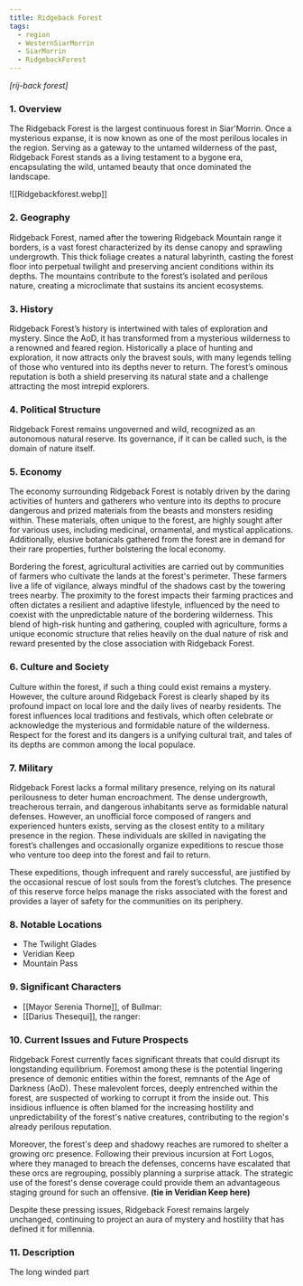 ```yaml
---
title: Ridgeback Forest
tags:
  - region
  - WesternSiarMorrin
  - SiarMorrin
  - RidgebackForest
---
```

*[rij-back forest]*
### 1. **Overview**

The Ridgeback Forest is the largest continuous forest in Siar'Morrin. Once a mysterious expanse, it is now known as one of the most perilous locales in the region. Serving as a gateway to the untamed wilderness of the past, Ridgeback Forest stands as a living testament to a bygone era, encapsulating the wild, untamed beauty that once dominated the landscape.

![[Ridgebackforest.webp]]
### 2. **Geography**

Ridgeback Forest, named after the towering Ridgeback Mountain range it borders, is a vast forest characterized by its dense canopy and sprawling undergrowth. This thick foliage creates a natural labyrinth, casting the forest floor into perpetual twilight and preserving ancient conditions within its depths. The mountains contribute to the forest’s isolated and perilous nature, creating a microclimate that sustains its ancient ecosystems.

### 3. **History**

Ridgeback Forest’s history is intertwined with tales of exploration and mystery. Since the AoD, it has transformed from a mysterious wilderness to a renowned and feared region. Historically a place of hunting and exploration, it now attracts only the bravest souls, with many legends telling of those who ventured into its depths never to return. The forest’s ominous reputation is both a shield preserving its natural state and a challenge attracting the most intrepid explorers.

### 4. **Political Structure**

Ridgeback Forest remains ungoverned and wild, recognized as an autonomous natural reserve. Its governance, if it can be called such, is the domain of nature itself.

### 5. **Economy**

The economy surrounding Ridgeback Forest is notably driven by the daring activities of hunters and gatherers who venture into its depths to procure dangerous and prized materials from the beasts and monsters residing within. These materials, often unique to the forest, are highly sought after for various uses, including medicinal, ornamental, and mystical applications. Additionally, elusive botanicals gathered from the forest are in demand for their rare properties, further bolstering the local economy.

Bordering the forest, agricultural activities are carried out by communities of farmers who cultivate the lands at the forest's perimeter. These farmers live a life of vigilance, always mindful of the shadows cast by the towering trees nearby. The proximity to the forest impacts their farming practices and often dictates a resilient and adaptive lifestyle, influenced by the need to coexist with the unpredictable nature of the bordering wilderness. This blend of high-risk hunting and gathering, coupled with agriculture, forms a unique economic structure that relies heavily on the dual nature of risk and reward presented by the close association with Ridgeback Forest.

### 6. **Culture and Society**

Culture within the forest, if such a thing could exist remains a mystery. However, the culture around Ridgeback Forest is clearly shaped by its profound impact on local lore and the daily lives of nearby residents. The forest influences local traditions and festivals, which often celebrate or acknowledge the mysterious and formidable nature of the wilderness. Respect for the forest and its dangers is a unifying cultural trait, and tales of its depths are common among the local populace.

### 7. **Military**

Ridgeback Forest lacks a formal military presence, relying on its natural perilousness to deter human encroachment. The dense undergrowth, treacherous terrain, and dangerous inhabitants serve as formidable natural defenses. However, an unofficial force composed of rangers and experienced hunters exists, serving as the closest entity to a military presence in the region. These individuals are skilled in navigating the forest’s challenges and occasionally organize expeditions to rescue those who venture too deep into the forest and fail to return.

These expeditions, though infrequent and rarely successful, are justified by the occasional rescue of lost souls from the forest’s clutches. The presence of this reserve force helps manage the risks associated with the forest and provides a layer of safety for the communities on its periphery.

### 8. **Notable Locations**

- The Twilight Glades
- Veridian Keep
- Mountain Pass

### 9. **Significant Characters**

- [[Mayor Serenia Thorne]], of Bullmar:
- [[Darius Thesequi]], the ranger: 

### 10. **Current Issues and Future Prospects**

Ridgeback Forest currently faces significant threats that could disrupt its longstanding equilibrium. Foremost among these is the potential lingering presence of demonic entities within the forest, remnants of the Age of Darkness (AoD). These malevolent forces, deeply entrenched within the forest, are suspected of working to corrupt it from the inside out. This insidious influence is often blamed for the increasing hostility and unpredictability of the forest's native creatures, contributing to the region's already perilous reputation.

Moreover, the forest's deep and shadowy reaches are rumored to shelter a growing orc presence. Following their previous incursion at Fort Logos, where they managed to breach the defenses, concerns have escalated that these orcs are regrouping, possibly planning a surprise attack. The strategic use of the forest's dense coverage could provide them an advantageous staging ground for such an offensive. **(tie in Veridian Keep here)**

Despite these pressing issues, Ridgeback Forest remains largely unchanged, continuing to project an aura of mystery and hostility that has defined it for millennia.

### 11. **Description**

The long winded part

